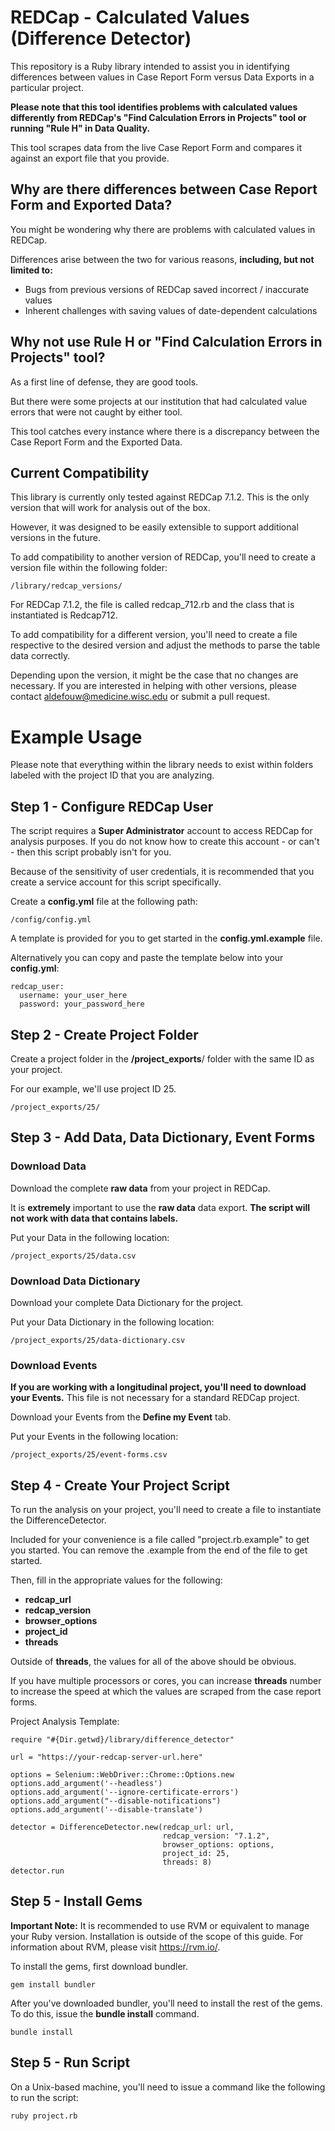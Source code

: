 # REDCap - Calculated Values (Difference Detector)

This repository is a Ruby library intended to assist you in identifying differences between values in Case Report Form versus Data Exports in a particular project.

**Please note that this tool identifies problems with calculated values differently from REDCap's "Find Calculation Errors in Projects" tool or running "Rule H" in Data Quality.**

This tool scrapes data from the live Case Report Form and compares it against an export file that you provide.


## Why are there differences between Case Report Form and Exported Data?

You might be wondering why there are problems with calculated values in REDCap.

Differences arise between the two for various reasons, **including, but not limited to:**

- Bugs from previous versions of REDCap saved incorrect / inaccurate values
- Inherent challenges with saving values of date-dependent calculations

## Why not use Rule H or "Find Calculation Errors in Projects" tool?

As a first line of defense, they are good tools.  

But there were some projects at our institution that had calculated value errors that were not caught by either tool.  

This tool catches every instance where there is a discrepancy between the Case Report Form and the Exported Data.


## Current Compatibility

This library is currently only tested against REDCap 7.1.2.  This is the only version that will work for analysis out of the box.  

However, it was designed to be easily extensible to support additional versions in the future.

To add compatibility to another version of REDCap, you'll need to create a version file within the following folder:

```
/library/redcap_versions/
```

For REDCap 7.1.2, the file is called redcap_712.rb and the class that is instantiated is Redcap712.  

To add compatibility for a different version, you'll need to create a file respective to the desired version and adjust the methods to parse the table data correctly.

Depending upon the version, it might be the case that no changes are necessary.  If you are interested in helping with other versions, please contact aldefouw@medicine.wisc.edu or submit a pull request.


# Example Usage


Please note that everything within the library needs to exist within folders labeled with the project ID that you are analyzing. 


## Step 1 - Configure REDCap User

The script requires a **Super Administrator** account to access REDCap for analysis purposes.  If you do not know how to create this account - or can't - then this script probably isn't for you.

Because of the sensitivity of user credentials, it is recommended that you create a service account for this script specifically.


Create a **config.yml** file at the following path:
```
/config/config.yml
```

A template is provided for you to get started in the **config.yml.example** file.  


Alternatively you can copy and paste the template below into your **config.yml**:
```
redcap_user:
  username: your_user_here
  password: your_password_here
```





## Step 2 - Create Project Folder

Create a project folder in the **/project_exports**/ folder with the same ID as your project.  

For our example, we'll use project ID 25.

```
/project_exports/25/
```

## Step 3 - Add Data, Data Dictionary, Event Forms


### Download Data ###

Download the complete **raw data** from your project in REDCap.  

It is **extremely** important to use the **raw data** data export.  **The script will not work with data that contains labels.**

Put your Data in the following location: 

```
/project_exports/25/data.csv
```

### Download Data Dictionary ###

Download your complete Data Dictionary for the project.

Put your Data Dictionary in the following location: 

```
/project_exports/25/data-dictionary.csv
```



### Download Events ###

**If you are working with a longitudinal project, you'll need to download your Events.**  This file is not necessary for a standard REDCap project.

Download your Events from the **Define my Event** tab.

Put your Events in the following location: 

```
/project_exports/25/event-forms.csv
```


## Step 4 - Create Your Project Script

To run the analysis on your project, you'll need to create a file to instantiate the DifferenceDetector.

Included for your convenience is a file called "project.rb.example" to get you started.  You can remove the .example from the end of the file to get started.

Then, fill in the appropriate values for the following:


- **redcap_url**
- **redcap_version**
- **browser_options**
- **project_id**
- **threads**

Outside of **threads**, the values for all of the above should be obvious.  

If you have multiple processors or cores, you can increase **threads** number to increase the speed at which the values are scraped from the case report forms.


Project Analysis Template:
```
require "#{Dir.getwd}/library/difference_detector"

url = "https://your-redcap-server-url.here"

options = Selenium::WebDriver::Chrome::Options.new
options.add_argument('--headless')
options.add_argument('--ignore-certificate-errors')
options.add_argument("--disable-notifications")
options.add_argument('--disable-translate')

detector = DifferenceDetector.new(redcap_url: url,
                                  redcap_version: "7.1.2",
                                  browser_options: options,
                                  project_id: 25,
                                  threads: 8)
detector.run
```

## Step 5 - Install Gems

**Important Note:** It is recommended to use RVM or equivalent to manage your Ruby version.  Installation is outside of the scope of this guide.  For information about RVM, please visit https://rvm.io/.


To install the gems, first download bundler.

```
gem install bundler
```

After you've downloaded bundler, you'll need to install the rest of the gems.  To do this, issue the **bundle install** command.

```
bundle install
```




## Step 5 - Run Script

On a Unix-based machine, you'll need to issue a command like the following to run the script:

```
ruby project.rb
```
